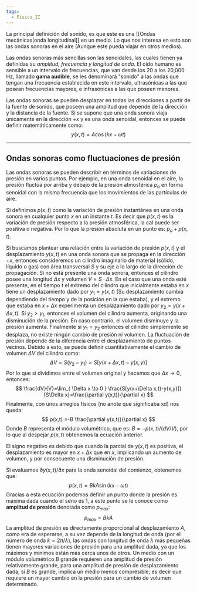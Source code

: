 ```yaml
---
tags:
  - Física_II
---
```

La principal definición del sonido, es que este es una [[Ondas mecánicas|onda longitudinal]] en un medio. Lo que nos interesa en esto son las ondas sonoras en el aire (Aunque este pueda viajar en otros medios).

Las ondas sonoras más sencillas son las senoidales, las cuales tienen ya definidas su *amplitud, frecuencia y longitud de onda*. El oído humano es sensible a un intervalo de frecuencias, que van desde los 20 a los 20,000 Hz, llamado **gama audible**, se les denominará "sonido" a las ondas que tengan una frecuencia establecida en este intervalo, ultrasónicas a las que posean frecuencias mayores, e infrasónicas a las que poseen menores.

Las ondas sonoras se pueden desplazar en todas las direcciones a partir de la fuente de sonido, que poseen una amplitud que depende de la dirección y la distancia de la fuente.
Si se supone que una onda sonora viaja únicamente en la dirección $+x$ y es una onda senoidal, entonces se puede definir matemáticamente como:
$$
y(x,t)=A\cos(kx-\omega t)
$$

---
## Ondas sonoras como fluctuaciones de presión

Las ondas sonoras se pueden describir en términos de variaciones de presión en varios puntos. Por ejemplo, en una onda senoidal en el aire, la presión fluctúa por arriba y debajo de la presión atmosférica $p_{a}$ en forma senoidal con la misma frecuencia que los movimientos de las partículas de aire.

Si definimos $p(x,t)$ como la variación de presión instantánea en una onda sonora en cualquier punto $x$ en un instante $t$. Es decir que $p(x,t)$ es la variación de presión respecto a la presión atmosférica, la cal puede ser positiva o negativa. Por lo que la presión absoluta en un punto es: $p_{a}+p(x,t)$.

Si buscamos plantear una relación entre la variación de presión $p(x,t)$ y el desplazamiento $y(x,t)$ en una onda sonora que se propaga en la dirección $+x$, entonces consideremos un cilindro imaginario de material (sólido, líquido o gas) con área transversal $S$ y su eje a lo largo de la dirección de propagación. Si no está presente una onda sonora, entonces el cilindro posee una longitud $\Delta x$ y volumen $V=S\cdot\Delta x$. En el caso que una onda esté presente, en el tiempo $t$ el extremo del cilindro que inicialmente estaba en $x$ tiene un desplazamiento dado por $y_{1}=y(x,t)$ (Su desplazamiento cambia dependiendo del tiempo y de la posición en la que estaba), y el extremo que estaba en $x+\Delta x$ experimenta un desplazamiento dado por $y_{2}=y(x+\Delta x,t)$. Si $y_{2}>y_{1}$, entonces el volumen del cilindro aumenta, originando una disminución de la presión. En caso contrario, el volumen disminuye y la presión aumenta. Finalmente si $y_{1}=y_{2}$ entonces el cilindro simplemente se desplaza, no existe ningún cambio de presión ni volumen. La fluctuación de presión depende de la diferencia entre el desplazamiento de puntos vecinos.
Debido a esto, se puede definir cuantitativamente el cambio de volumen $\Delta V$ del cilindro como:
$$
\Delta V=S(y_{2}-y_{1})=S[y(x+\Delta x,t)-y(x,y)]
$$
Por lo que si dividimos entre el volumen original y hacemos que $\Delta x \to 0$, entonces:
$$
\frac{dV}{V}=\lim_{ \Delta x \to 0 }  \frac{S[y(x+\Delta x,t)-y(x,y)]}{S\Delta x}=\frac{\partial y(x,t)}{\partial x}
$$
Finalmente, con unos arreglos físicos (no anote que significaba xd) nos queda:
$$
p(x,t) =-B \frac{\partial y(x,t)}{\partial x}
$$
Donde $B$ representa el módulo volumétrico, que es: $B=-p(x,t)/(dV/V)$, por lo que al despejar $p(x,t)$ obtenemos la ecuación anterior.

El signo negativo es debido  que cuando la parcial de $y(x,t)$ es positiva, el desplazamiento es mayor en $x+\Delta x$ que en $x$, implicando un aumento de volumen, y por consecuente una disminución de presión.

Si evaluamos $\partial y(x,t)/\partial x$ para la onda senoidal del comienzo, obtenemos que:
$$
p(x,t) = BkA\sin(kx-\omega t)
$$
Gracias a esta ecuación podemos definir un punto donde la presión es máxima dada cuando el seno es 1, a este punto se le conoce como **amplitud de presión** denotada como $p_{max}$:
$$
p_{max} = BkA
$$
La amplitud de presión es directamente proporcional al desplazamiento $A$, como era de esperarse, a su vez depende de la longitud de onda (por el número de onda $k=2\pi/\lambda$), las ondas con longitud de onda $\lambda$ más pequeñas tienen mayores variaciones de presión para una amplitud dada, ya que los máximos y mínimos están más cerca unos de otros. Un medio con un módulo volumétrico $B$ grande requieren una amplitud de presión relativamente grande, para una amplitud de presión  de desplazamiento dada, si $B$ es grande, implica un medio menos compresible; es decir que requiere un mayor cambio en la presión para un cambio de volumen determinado.


